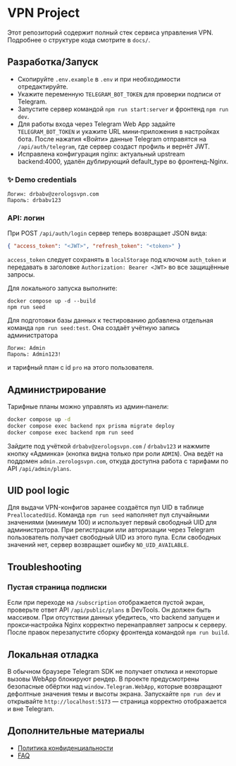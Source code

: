 # VPN Project

Этот репозиторий содержит полный стек сервиса управления VPN. Подробнее о структуре кода смотрите в `docs/`.

## Разработка/Запуск
- Скопируйте `.env.example` в `.env` и при необходимости отредактируйте.
- Укажите переменную `TELEGRAM_BOT_TOKEN` для проверки подписи от Telegram.
- Запустите сервер командой `npm run start:server` и фронтенд `npm run dev`.
- Для работы входа через Telegram Web App задайте `TELEGRAM_BOT_TOKEN` и
  укажите URL мини‑приложения в настройках бота. После нажатия «Войти» данные
  Telegram отправятся на `/api/auth/telegram`, где сервер создаст профиль и
  вернёт JWT.
- Исправлена конфигурация nginx: актуальный upstream backend:4000, удалён дублирующий default_type во фронтенд-Nginx.

### ✨ Demo credentials

```
Логин: drbabv@zerologsvpn.com
Пароль: drbabv123
```

### API: логин

При POST `/api/auth/login` сервер теперь возвращает JSON вида:

```json
{ "access_token": "<JWT>", "refresh_token": "<token>" }
```

`access_token` следует сохранять в `localStorage` под ключом `auth_token` и
передавать в заголовке `Authorization: Bearer <JWT>` во все защищённые запросы.

Для локального запуска выполните:

```
docker compose up -d --build
npm run seed
```

Для подготовки базы данных к тестированию добавлена отдельная команда
`npm run seed:test`. Она создаёт учётную запись администратора
```
Логин: Admin
Пароль: Admin123!
```
и тарифный план с id `pro` на этого пользователя.

## Администрирование

Тарифные планы можно управлять из админ‑панели:

```bash
docker compose up -d
docker compose exec backend npx prisma migrate deploy
docker compose exec backend npm run seed
```

Зайдите под учёткой `drbabv@zerologsvpn.com` / `drbabv123` и нажмите кнопку «Админка» (кнопка видна только при роли `ADMIN`). Она ведёт на поддомен `admin.zerologsvpn.com`, откуда доступна работа с тарифами по API `/api/admin/plans`.

## UID pool logic

Для выдачи VPN-конфигов заранее создаётся пул UID в таблице `PreallocatedUid`.
Команда `npm run seed` наполняет пул случайными значениями (минимум 100) и
использует первый свободный UID для администратора. При регистрации или
авторизации через Telegram пользователь получает свободный UID из этого пула.
Если свободных значений нет, сервер возвращает ошибку `NO_UID_AVAILABLE`.

## Troubleshooting

### Пустая страница подписки

Если при переходе на `/subscription` отображается пустой экран,
проверьте ответ API `/api/public/plans` в DevTools. Он должен быть массивом.
При отсутствии данных убедитесь, что backend запущен и прокси‑настройка
Nginx корректно перенаправляет запросы к серверу. После правок перезапустите
сборку фронтенда командой `npm run build`.

## Локальная отладка

В обычном браузере Telegram SDK не получает отклика и некоторые вызовы WebApp
блокируют рендер. В проекте предусмотрены безопасные обёртки над
`window.Telegram.WebApp`, которые возвращают дефолтные значения темы и высоты
экрана. Запускайте `npm run dev` и открывайте `http://localhost:5173` — страница
корректно отображается и вне Telegram.

## Дополнительные материалы
- [Политика конфиденциальности](docs/privacy-policy.md)
- [FAQ](docs/faq.md)
